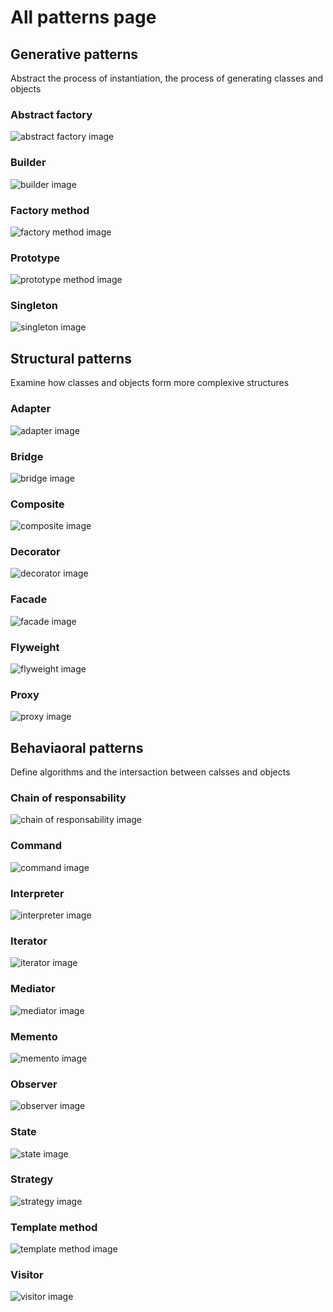 # All patterns page

## Generative patterns

Abstract the process of instantiation, the process of generating classes and objects

### Abstract factory

![abstract factory image](../images/abstract_factory.png )

### Builder

![builder image](../images/builder.png )

### Factory method

![factory method image](../images/factory_method.png )

### Prototype

![prototype method image](../images/prototype.png )

### Singleton

![singleton image](../images/singleton.png )

## Structural patterns

Examine how classes and objects form more complexive structures

### Adapter

![adapter image](../images/adapter.png )

### Bridge

![bridge image](../images/bridge.png )

### Composite

![composite image](../images/composite.png )

### Decorator

![decorator image](../images/decorator.png )

### Facade

![facade image](../images/facade.png )

### Flyweight

![flyweight image](../images/flyweight.png )

### Proxy

![proxy image](../images/proxy.png )

## Behaviaoral patterns

Define algorithms and the intersaction between calsses and objects

### Chain of responsability

![chain of responsability image](../images/chain_of_responsibility.png )

### Command

![command image](../images/command.png )

### Interpreter

![interpreter image](../images/interpreter.png )

### Iterator

![iterator image](../images/iterator.png )

### Mediator

![mediator image](../images/mediator.png )

### Memento

![memento image](../images/memento.png )

### Observer

![observer image](../images/observer.png )

### State

![state image](../images/state.png )

### Strategy

![strategy image](../images/strategy.png )

### Template method

![template method image](../images/template_method.png )

### Visitor

![visitor image](../images/visitor.png )